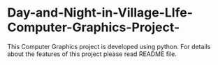 # Day-and-Night-in-Village-LIfe-Computer-Graphics-Project-
This Computer Graphics project is developed using python. For details about the features of this project please read README file.

